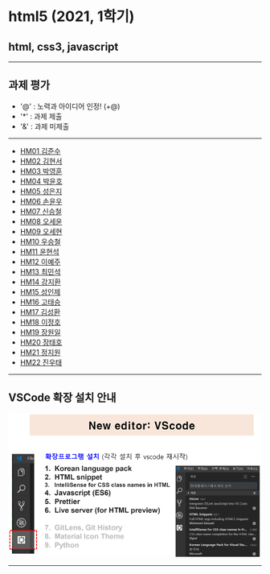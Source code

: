 # html5 (2021, 1학기)
## html, css3, javascript
---
## 과제 평가
- '@' : 노력과 아이디어 인정! (+@)
- '*' : 과제 제출 
- '&' : 과제 미제출 
***
- [HM01	김준수]()
- [HM02	김현서]()
- [HM03	박영훈]()
- [HM04	박윤호]()
- [HM05	성은지]()
- [HM06	손윤우]()
- [HM07	신승철]()
- [HM08	오세윤]()
- [HM09	오세현]()
- [HM10	우승철]()
- [HM11	윤현석]()
- [HM12	이예주]()
- [HM13	최민석]()
- [HM14	강지환]()
- [HM15	성인제]()
- [HM16	고태승]()
- [HM17	김성환]()
- [HM18	이정호]()
- [HM19	장원일]()
- [HM20	장태호]()
- [HM21	정지원]()
- [HM22	진우태]()
***
## VSCode 확장 설치 안내

![VSCode 확장 설치 안내](https://github.com/Redwoods/html5/blob/master/vscode_extensions.png)
***
